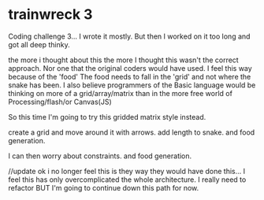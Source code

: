 # trainwreck 3 


Coding challenge 3... 
I wrote it mostly. But then I worked on it too long and got all deep thinky.

the more i thought about this the more I thought this wasn't the correct approach.
Nor one that the original coders would have used. I feel this way because of the 'food'
The food needs to fall in the 'grid' and not where the snake has been. I also believe programmers
of the Basic language would be thinking on more of a grid/array/matrix than in the more free 
world of Processing/flash/or Canvas(JS)

So this time I'm going to try this gridded matrix style instead. 

create a grid and move around it with arrows.  add length to snake.  and food generation. 

I can then worry about constraints.  and food generation. 


//update
ok i no longer feel this is they way they would have done this... I feel this has only overcomplicated the whole architecture. I really need to refactor BUT I'm going to continue down this path for now. 